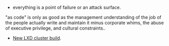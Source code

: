 
* everything is a point of failure or an attack surface.

"as code" is only as good as the management understanding of the job of the people actually write and maintain it minus corporate whims, the abuse of executive privilege, and cultural constraints..

* [New LXD cluster build](costello.md).